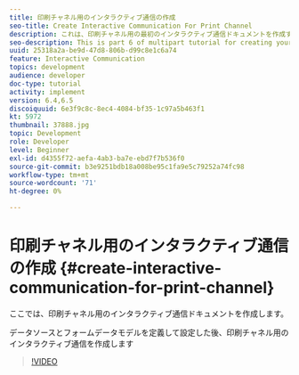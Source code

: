 ```yaml
---
title: 印刷チャネル用のインタラクティブ通信の作成
seo-title: Create Interactive Communication For Print Channel
description: これは、印刷チャネル用の最初のインタラクティブ通信ドキュメントを作成するためのマルチパートチュートリアルの第 6 部です。 ここでは、印刷チャネル用のインタラクティブ通信ドキュメントを作成します。
seo-description: This is part 6 of multipart tutorial for creating your first interactive communication document for the print channel. In this part, Interactive Communication Document for Print channel is created.
uuid: 25318a2a-be9d-47d8-806b-d99c8e1c6a74
feature: Interactive Communication
topics: development
audience: developer
doc-type: tutorial
activity: implement
version: 6.4,6.5
discoiquuid: 6e3f9c8c-8ec4-4084-bf35-1c97a5b463f1
kt: 5972
thumbnail: 37888.jpg
topic: Development
role: Developer
level: Beginner
exl-id: d4355f72-aefa-4ab3-ba7e-ebd7f7b536f0
source-git-commit: b3e9251bdb18a008be95c1fa9e5c79252a74fc98
workflow-type: tm+mt
source-wordcount: '71'
ht-degree: 0%

---
```


# 印刷チャネル用のインタラクティブ通信の作成 {#create-interactive-communication-for-print-channel}

ここでは、印刷チャネル用のインタラクティブ通信ドキュメントを作成します。

データソースとフォームデータモデルを定義して設定した後、印刷チャネル用のインタラクティブ通信を作成します

>[!VIDEO](https://video.tv.adobe.com/v/37888?quality=12&learn=on)
